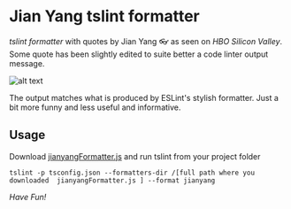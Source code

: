 # Jian Yang tslint formatter

*tslint formatter* with quotes by Jian Yang 👓 as seen on _HBO Silicon Valley_. Some quote has been slightly edited to suite better a code linter output message.

![alt text](https://media.giphy.com/media/3o7bu5kN3xCjquOG6k/giphy.gif "Jian Yang is super fun")


The output matches what is produced by ESLint's stylish formatter. Just a bit more funny and less useful and informative.

## Usage

Download [jianyangFormatter.js](./dist/jianyangFormatter.js)
and run tslint from your project folder

```
tslint -p tsconfig.json --formatters-dir /[full path where you downloaded  jianyangFormatter.js ] --format jianyang
```

*Have Fun!*